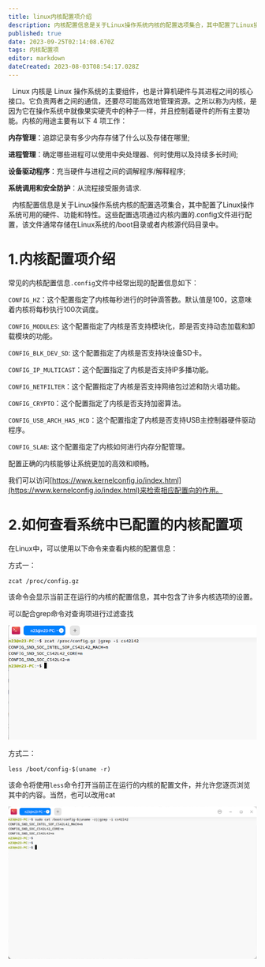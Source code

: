 ```yaml
---
title: linux内核配置项介绍
description: 内核配置信息是关于Linux操作系统内核的配置选项集合，其中配置了Linux操作系统可用的硬件、功能和特性。
published: true
date: 2023-09-25T02:14:08.670Z
tags: 内核配置项
editor: markdown
dateCreated: 2023-08-03T08:54:17.028Z
---
```


  Linux 内核是 Linux 操作系统的主要组件，也是计算机硬件与其进程之间的核心接口。它负责两者之间的通信，还要尽可能高效地管理资源。之所以称为内核，是因为它在操作系统中就像果实硬壳中的种子一样，并且控制着硬件的所有主要功能。内核的用途主要有以下 4 项工作：

**内存管理**：追踪记录有多少内存存储了什么以及存储在哪里;

**进程管理**：确定哪些进程可以使用中央处理器、何时使用以及持续多长时间;

**设备驱动程序**：充当硬件与进程之间的调解程序/解释程序;

**系统调用和安全防护**：从流程接受服务请求.

  内核配置信息是关于Linux操作系统内核的配置选项集合，其中配置了Linux操作系统可用的硬件、功能和特性。这些配置选项通过内核内置的.config文件进行配置，该文件通常存储在Linux系统的/boot目录或者内核源代码目录中。

# **1.内核配置项介绍**

常见的内核配置信息`.config`文件中经常出现的配置信息如下：

`CONFIG_HZ`：这个配置指定了内核每秒进行的时钟滴答数。默认值是100，这意味着内核将每秒执行100次调度。

`CONFIG_MODULES`: 这个配置指定了内核是否支持模块化，即是否支持动态加载和卸载模块的功能。

`CONFIG_BLK_DEV_SD`: 这个配置指定了内核是否支持块设备SD卡。

`CONFIG_IP_MULTICAST`：这个配置指定了内核是否支持IP多播功能。

`CONFIG_NETFILTER`：这个配置指定了内核是否支持网络包过滤和防火墙功能。

`CONFIG_CRYPTO`：这个配置指定了内核是否支持加密算法。

`CONFIG_USB_ARCH_HAS_HCD`：这个配置指定了内核是否支持USB主控制器硬件驱动程序。

`CONFIG_SLAB`: 这个配置指定了内核如何进行内存分配管理。

配置正确的内核能够让系统更加的高效和顺畅。

我们可以访问[https://www.kernelconfig.io/index.html](https://www.kernelconfig.io/index.html)来检索相应配置向的作用。  

# **2.如何查看系统中已配置的内核配置项**

在Linux中，可以使用以下命令来查看内核的配置信息：

方式一：

```plaintext
zcat /proc/config.gz
```

该命令会显示当前正在运行的内核的配置信息，其中包含了许多内核选项的设置。

可以配合grep命令对查询项进行过滤查找

![](/截图_选择区域_20230803164312.png)

方式二：

```plaintext
less /boot/config-$(uname -r)
```

该命令将使用`less`命令打开当前正在运行的内核的配置文件，并允许您逐页浏览其中的内容。当然，也可以改用cat

![](/cat.png)